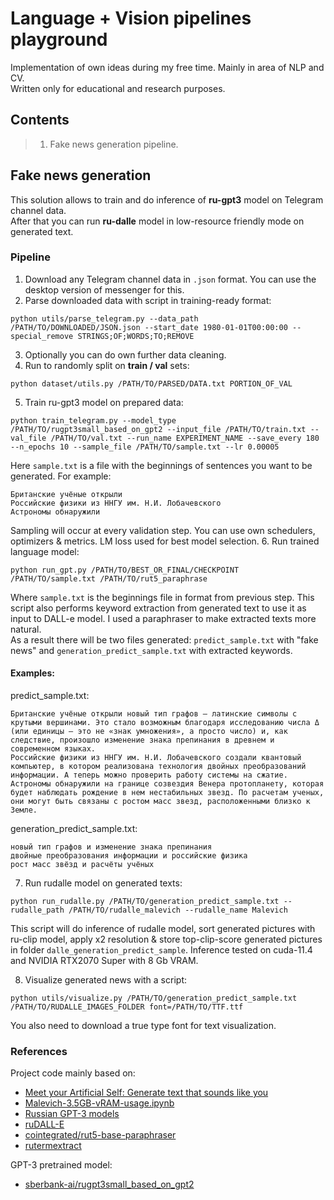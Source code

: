 # Language + Vision pipelines playground
Implementation of own ideas during my free time. Mainly in area of NLP and CV.  
Written only for educational and research purposes.  

## Contents
> 1. Fake news generation pipeline.

## Fake news generation
This solution allows to train and do inference of **ru-gpt3** model on Telegram channel data.  
After that you can run **ru-dalle** model in low-resource friendly mode on generated text.
### Pipeline
1. Download any Telegram channel data in `.json` format. You can use the desktop version of messenger for this.  
2. Parse downloaded data with script in training-ready format: 
```
python utils/parse_telegram.py --data_path /PATH/TO/DOWNLOADED/JSON.json --start_date 1980-01-01T00:00:00 --special_remove STRINGS;OF;WORDS;TO;REMOVE
```
3. Optionally you can do own further data cleaning.
4. Run to randomly split on **train / val** sets:
```
python dataset/utils.py /PATH/TO/PARSED/DATA.txt PORTION_OF_VAL
```
5. Train ru-gpt3 model on prepared data:
```
python train_telegram.py --model_type /PATH/TO/rugpt3small_based_on_gpt2 --input_file /PATH/TO/train.txt --val_file /PATH/TO/val.txt --run_name EXPERIMENT_NAME --save_every 180 --n_epochs 10 --sample_file /PATH/TO/sample.txt --lr 0.00005
```
Here `sample.txt` is a file with the beginnings of sentences you want to be generated. For example:
```
Британские учёные открыли
Российские физики из ННГУ им. Н.И. Лобачевского
Астрономы обнаружили
```
Sampling will occur at every validation step. You can use own schedulers, optimizers & metrics.
LM loss used for best model selection.
6. Run trained language model:  
```
python run_gpt.py /PATH/TO/BEST_OR_FINAL/CHECKPOINT /PATH/TO/sample.txt /PATH/TO/rut5_paraphrase
```
Where `sample.txt` is the beginnings file in format from previous step.
This script also performs keyword extraction from generated text to use it as input to DALL-e model.
I used a paraphraser to make extracted texts more natural.  
As a result there will be two files generated: `predict_sample.txt` with "fake news" and `generation_predict_sample.txt` with extracted keywords.  
#### Examples: 
predict_sample.txt:  
```
Британские учёные открыли новый тип графов — латинские символы с крутыми вершинами. Это стало возможным благодаря исследованию числа Δ (или единицы — это не «знак умножения», а просто число) и, как следствие, произошло изменение знака препинания в древнем и современном языках.
Российские физики из ННГУ им. Н.И. Лобачевского создали квантовый компьютер, в котором реализована технология двойных преобразований информации. А теперь можно проверить работу системы на сжатие.
Астрономы обнаружили на границе созвездия Венера протопланету, которая будет наблюдать рождение в нем нестабильных звезд. По расчетам ученых, они могут быть связаны с ростом масс звезд, расположенными близко к Земле.
```

generation_predict_sample.txt:
```
новый тип графов и изменение знака препинания
двойные преобразования информации и российские физика
рост масс звёзд и расчёты учёных
```
7. Run rudalle model on generated texts:  
```
python run_rudalle.py /PATH/TO/generation_predict_sample.txt --rudalle_path /PATH/TO/rudalle_malevich --rudalle_name Malevich
```
This script will do inference of rudalle model, sort generated pictures with ru-clip model, apply x2 resolution & store 
top-clip-score generated pictures in folder `dalle_generation_predict_sample`. Inference tested on cuda-11.4 and
NVIDIA RTX2070 Super with 8 Gb VRAM.  

8. Visualize generated news with a script:
```
python utils/visualize.py /PATH/TO/generation_predict_sample.txt /PATH/TO/RUDALLE_IMAGES_FOLDER font=/PATH/TO/TTF.ttf
```
You also need to download a true type font for text visualization.


### References
Project code mainly based on:  
- [Meet your Artificial Self: Generate text that sounds like you](https://github.com/mar-muel/artificial-self-AMLD-2020)  
- [Malevich-3.5GB-vRAM-usage.ipynb](https://colab.research.google.com/drive/1AoolDYePUpPkRCKIu0cP9zV7lX5QGD3Z)
- [Russian GPT-3 models](https://github.com/ai-forever/ru-gpts)
- [ruDALL-E](https://github.com/ai-forever/ru-dalle)
- [cointegrated/rut5-base-paraphraser](https://huggingface.co/cointegrated/rut5-base-paraphraser)
- [rutermextract](https://github.com/igor-shevchenko/rutermextract)

GPT-3 pretrained model:
- [sberbank-ai/rugpt3small_based_on_gpt2](https://huggingface.co/sberbank-ai/rugpt3small_based_on_gpt2)
